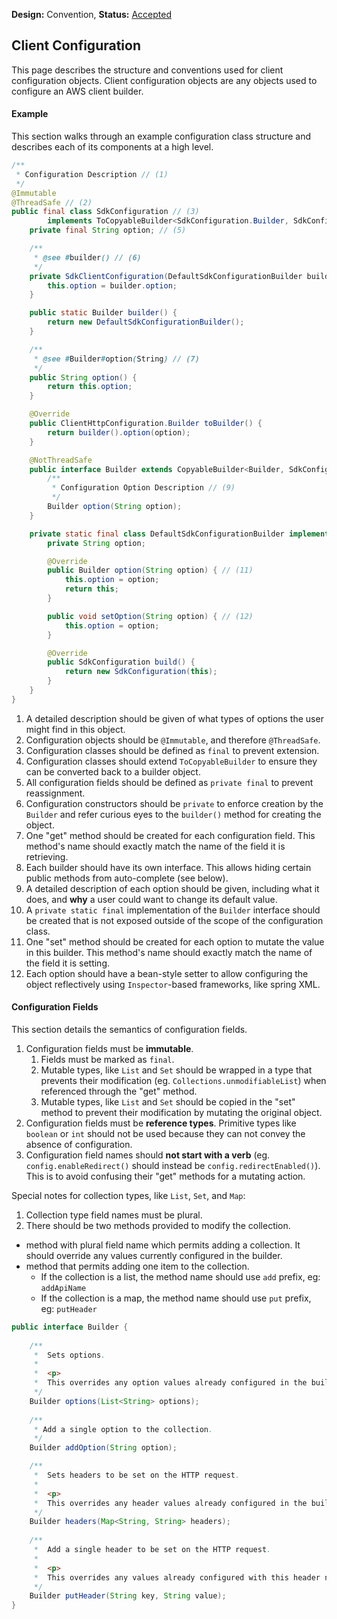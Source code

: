**Design:** Convention, **Status:** [Accepted](README.md)

## Client Configuration

This page describes the structure and conventions used for client configuration objects. Client configuration objects are any objects used to configure an AWS client builder.

#### Example

This section walks through an example configuration class structure and describes each of its components at a high level.

```Java
/**
 * Configuration Description // (1)
 */
@Immutable
@ThreadSafe // (2)
public final class SdkConfiguration // (3)
        implements ToCopyableBuilder<SdkConfiguration.Builder, SdkConfiguration> { // (4)
    private final String option; // (5)

    /**
     * @see #builder() // (6)
     */
    private SdkClientConfiguration(DefaultSdkConfigurationBuilder builder) {
        this.option = builder.option;
    }

    public static Builder builder() {
        return new DefaultSdkConfigurationBuilder();
    }

    /**
     * @see #Builder#option(String) // (7)
     */
    public String option() {
        return this.option;
    }

    @Override
    public ClientHttpConfiguration.Builder toBuilder() {
        return builder().option(option);
    }

    @NotThreadSafe
    public interface Builder extends CopyableBuilder<Builder, SdkConfiguration> { // (8)
        /**
         * Configuration Option Description // (9)
         */
        Builder option(String option);
    }

    private static final class DefaultSdkConfigurationBuilder implements Builder { // (10)
        private String option;

        @Override
        public Builder option(String option) { // (11)
            this.option = option;
            return this;
        }

        public void setOption(String option) { // (12)
            this.option = option;
        }

        @Override
        public SdkConfiguration build() {
            return new SdkConfiguration(this);
        }
    }
}
```

1. A detailed description should be given of what types of options the user might find in this object.
2. Configuration objects should be `@Immutable`, and therefore `@ThreadSafe`.
3. Configuration classes should be defined as `final` to prevent extension.
4. Configuration classes should extend `ToCopyableBuilder` to ensure they can be converted back to a builder object.
5. All configuration fields should be defined as `private final` to prevent reassignment.
6. Configuration constructors should be `private` to enforce creation by the `Builder` and refer curious eyes to the `builder()` method for creating the object.
7. One "get" method should be created for each configuration field. This method's name should exactly match the name of the field it is retrieving.
8. Each builder should have its own interface. This allows hiding certain public methods from auto-complete (see below).
9. A detailed description of each option should be given, including what it does, and **why** a user could want to change its default value.
10. A `private static final` implementation of the `Builder` interface should be created that is not exposed outside of the scope of the configuration class.
11. One "set" method should be created for each option to mutate the value in this builder. This method's name should exactly match the  name of the field it is setting.
12. Each option should have a bean-style setter to allow configuring the object reflectively using `Inspector`-based frameworks, like spring XML.

#### Configuration Fields

This section details the semantics of configuration fields.

1. Configuration fields must be **immutable**.
    1. Fields must be marked as `final`.
    2. Mutable types, like `List` and `Set` should be wrapped in a type that prevents their modification (eg. `Collections.unmodifiableList`) when referenced through the "get" method.
    3. Mutable types, like `List` and `Set` should be copied in the "set" method to prevent their modification by mutating the original object.
2. Configuration fields must be **reference types**. Primitive types like `boolean` or `int` should not be used because they can not convey the absence of configuration.
3. Configuration field names should **not start with a verb** (eg. `config.enableRedirect()` should instead be `config.redirectEnabled()`). This is to avoid confusing their "get" methods for a mutating action.

Special notes for collection types, like `List`, `Set`, and `Map`:

1. Collection type field names must be plural.
2. There should be two methods provided to modify the collection.
  - method with plural field name which permits adding a collection. It should override any values currently configured in the builder.
  - method that permits adding one item to the collection. 
    - If the collection is a list,  the method name should use `add` prefix, eg: `addApiName`
    - If the collection is a map, the method name should use `put` prefix, eg: `putHeader`

```Java
public interface Builder {
    
    /**
     *  Sets options.
     *  
     *  <p>
     *  This overrides any option values already configured in the builder.
     */
    Builder options(List<String> options);
    
    /**
     * Add a single option to the collection.
     */
    Builder addOption(String option);

    /**
     *  Sets headers to be set on the HTTP request. 
     *  
     *  <p>
     *  This overrides any header values already configured in the builder.
     */
    Builder headers(Map<String, String> headers);
    
    /**
     *  Add a single header to be set on the HTTP request.
     *  
     *  <p>
     *  This overrides any values already configured with this header name in the builder.
     */
    Builder putHeader(String key, String value);
}
```
